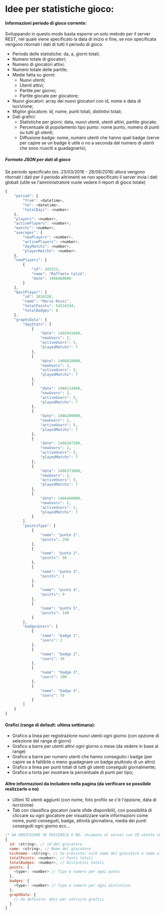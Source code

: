 # Idee per statistiche gioco:
#### Informazioni periodo di gioco corrente: ####
Sviluppando in questo modo basta esporre un solo metodo per il server REST, nel quale viene specificato la data di inizio e fine, se non specificata vengono ritornati i dati di tutti il periodo di gioco.
* Periodo delle statistiche: da, a, giorni totali;
* Numero totale di giocatori;
* Numero di giocatori attivi;
* Numero totale delle partite;
* Medie fatta su giorni:
  * Nuovi utenti;
  * Utenti attivi;
  * Partite per giorno;
  * Partite giocate per giocatore;
* Nuovi giocatori: array dei nuovi giocatori con id, nome e data di iscrizione;
* Miglior giocatore: id, nome, punti totali, distintivi totali;
* Dati grafici:
  * Statistiche per giorni: data, nuovi utenti, utenti attivi, partite giocate;
  * Percentuale di popolamento tipo punto: nome punto, numero di punti su tutti gli utenti;
  * Diffusione badge: nome, numero utenti che hanno quel badge (serve per capire se un badge è utile o no a seconda del numero di utenti che sono riusciti a guadagnarlo);

##### Formato JSON per dati di gioco
Se periodo specificato (es. 23/03/2016 - 28/06/2016) allora vengono ritornati i dati per il periodo altrimenti se non specificato il server invia i dati globali (utile se l'amministratore vuole vedere il report di gioco totale)
```javascript
{
    "period": {
        "from": <datetime>,
        "to": <datetime>,
        "totalDays": <number>
    },
    "players": <number>,
    "activePlayers": <number>,
    "matchs": <number>,
    "averages": {
        "newPlayers": <number>,
        "activePlayers": <number>,
        "dayMatchs": <number>,
        "playerMatchs": <number>
    },
    "newPlayers": [
        {
            "id": 345522,
            "name": "Raffaele Calzà",
            "date": 1466460000
        }
    ],
    "bestPlayer": {
        "id": 3820320,
        "name": "Mario Rossi",
        "totalPoints": 54534334,
        "totalBadges": 8
    },
    "graphsData": {
        "dayStats": [
            {
                "date": 1465941600,
                "newUsers": 2,
                "activeUsers": 5,
                "playedMatchs": 7
            },
            {
                "date": 1466028000,
                "newUsers": 2,
                "activeUsers": 5,
                "playedMatchs": 7
            },
            {
                "date": 1466114400,
                "newUsers": 2,
                "activeUsers": 5,
                "playedMatchs": 7
            },
            {
                "date": 1466200800,
                "newUsers": 2,
                "activeUsers": 5,
                "playedMatchs": 7
            },
            {
                "date": 1466287200,
                "newUsers": 2,
                "activeUsers": 5,
                "playedMatchs": 7
            },
            {
                "date": 1466373600,
                "newUsers": 2,
                "activeUsers": 5,
                "playedMatchs": 7
            },
            {
                "date": 1466460000,
                "newUsers": 2,
                "activeUsers": 5,
                "playedMatchs": 7
            }
        ],
        "pointsType": [
            {
                "name": "punto 1",
                "points": 250
            },
            {
                "name": "punto 2",
                "points": 50
            },
            {
                "name": "punto 3",
                "points": 1
            },
            {
                "name": "punto 4",
                "points": 9
            },
            {
                "name": "punto 5",
                "points": 140
            }
        ],
        "badgesUsers": [
            {
                "name": "badge 1",
                "users": 2
            },
            {
                "name": "badge 2",
                "users": 34
            },
            {
                "name": "badge 3",
                "users": 100
            },
            {
                "name": "badge 4",
                "users": 50
            }
        ]
    }
}
```

#### Grafici (range di default: ultima settimana):
* Grafico a linea per registrazione nuovi utenti ogni giorno (con opzione di selezione del range di giorni)
* Grafico a barre per utenti attivi ogni giorno o mese (da vedere in base al range)
* Grafico a barre per numero utenti che hanno conseguito i badge (per capire se è fattibile o meno guadagnare un badge piuttosto di un altro)
* Grafico a linea per punti totali di tutti gli utenti conseguiti giornalmente;
* Grafico a torta per mostrare la percentuale di punti per tipo;


#### Altre informazioni da includere nella pagina (da verificare se possibile realizzarlo o no)
* Ultimi 10 utenti aggiunti (con nome, foto profilo se c'è l'opzione, data di iscrizione)
* Tab con classifica giocatori (varie sfide disponibili), con possibilità di cliccare su ogni giocatore per visualizzare varie informazioni come nome, punti conseguiti, badge, attività giornaliera, media dei punti conseguiti ogni giorno ecc...

```javascript
/* DA VERIFICARE SE POSSIBILE O NO: chiamata al server con ID utente che restituisce tutte le informazioni utili a creare la pagina di dettaglio utente */
{
  id: <string>, // id del giocatore
  name: <string>, // Nome del giocatore
  nickname: <string>, // Se previsto: nick name del giocatore o nome utente (da verificare se previsto in fase di registrazione)
  totalPoints: <number>, // Punti totali
  totalBadges: <number>, // Distintivi totali
  points: {
    <type>: <number> // Tipo e numero per ogni punto
  },
  badges: {
    <type>: <number> // Tipo e numero per ogni distintivo
  },
  graphData: {
    // da definire: dati per cotruire grafici
  }
}
```
